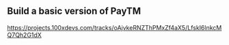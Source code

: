 
## Build a basic version of PayTM
https://projects.100xdevs.com/tracks/oAjvkeRNZThPMxZf4aX5/LfskI6lnkcMQ7Qh2G1dX